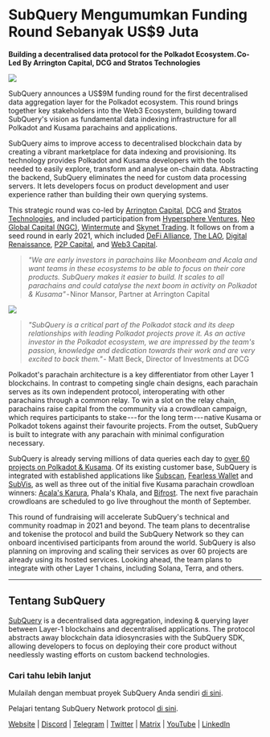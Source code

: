 # SubQuery Mengumumkan Funding Round Sebanyak US$9 Juta

**Building a decentralised data protocol for the Polkadot Ecosystem. Co-Led By Arrington Capital, DCG and Stratos Technologies**

![](https://cdn-images-1.medium.com/max/1600/0*PR4oqrB9Am03VseR)

SubQuery announces a US$9M funding round for the first decentralised data aggregation layer for the Polkadot ecosystem. This round brings together key stakeholders into the Web3 Ecosystem, building toward SubQuery's vision as fundamental data indexing infrastructure for all Polkadot and Kusama parachains and applications.

SubQuery aims to improve access to decentralised blockchain data by creating a vibrant marketplace for data indexing and provisioning. Its technology provides Polkadot and Kusama developers with the tools needed to easily explore, transform and analyse on-chain data. Abstracting the backend, SubQuery eliminates the need for custom data processing servers. It lets developers focus on product development and user experience rather than building their own querying systems.

This strategic round was co-led by [Arrington Capital](https://arringtonxrpcapital.com/), [DCG](https://dcg.co/) and [Stratos Technologies](https://www.stratoslp.com/), and included participation from [Hypersphere Ventures](https://hypersphere.ventures/), [Neo Global Capital (NGC)](http://ngc.fund/), [Wintermute](https://www.wintermute.com/) and [Skynet Trading](http://skynettrading.com/). It follows on from a seed round in early 2021, which included [DeFi Alliance](https://defialliance.co/), [The LAO](https://www.thelao.io/), [Digital Renaissance](https://drf.ee/), [P2P Capital](https://www.p2pcap.com/), and [Web3 Capital](https://web3.capital/).

> *"We are early investors in parachains like Moonbeam and Acala and want teams in these ecosystems to be able to focus on their core products. SubQuery makes it easier to build. It scales to all parachains and could catalyse the next boom in activity on Polkadot & Kusama"* - Ninor Mansor, Partner at Arrington Capital

![](https://cdn-images-1.medium.com/max/1600/1*j4VHuY_BgjkYv_bQ6_DmcQ.gif)

> *"SubQuery is a critical part of the Polkadot stack and its deep relationships with leading Polkadot projects prove it. As an active investor in the Polkadot ecosystem, we are impressed by the team's passion, knowledge and dedication towards their work and are very excited to back them."* - Matt Beck, Director of Investments at DCG

Polkadot's parachain architecture is a key differentiator from other Layer 1 blockchains. In contrast to competing single chain designs, each parachain serves as its own independent protocol, interoperating with other parachains through a common relay. To win a slot on the relay chain, parachains raise capital from the community via a crowdloan campaign, which requires participants to stake --- for the long term --- native Kusama or Polkadot tokens against their favourite projects. From the outset, SubQuery is built to integrate with any parachain with minimal configuration necessary.

SubQuery is already serving millions of data queries each day to [over 60 projects on Polkadot & Kusama](https://explorer.subquery.network/). Of its existing customer base, SubQuery is integrated with established applications like [Subscan](https://subquery.medium.com/subscans-multi-signature-tool-powered-by-subquery-926da3e4fc25), [Fearless Wallet](https://explorer.subquery.network/subquery/ef1rspb/fearless-wallet) and [SubVis](https://subquery.medium.com/explore-kusama-auctions-with-subvis-io-and-subquery-522351538d17), as well as three out of the initial five Kusama parachain crowdloan winners: [Acala's Karura](https://subquery.medium.com/karura-integrates-with-subquery-to-aggregate-and-serve-defi-data-to-kusama-builders-d34f0e722311), Phala's Khala, and [Bifrost](https://subquery.medium.com/bifrost-chooses-subquery-to-provide-the-data-for-their-new-dapp-c8005ee54f38). The next five parachain crowdloans are scheduled to go live throughout the month of September.

This round of fundraising will accelerate SubQuery's technical and community roadmap in 2021 and beyond. The team plans to decentralise and tokenise the protocol and build the SubQuery Network so they can onboard incentivised participants from around the world. SubQuery is also planning on improving and scaling their services as over 60 projects are already using its hosted services. Looking ahead, the team plans to integrate with other Layer 1 chains, including Solana, Terra, and others.

* * * * *

## Tentang SubQuery

[SubQuery](https://subquery.network) is a decentralised data aggregation, indexing & querying layer between Layer-1 blockchains and decentralised applications. The protocol abstracts away blockchain data idiosyncrasies with the SubQuery SDK, allowing developers to focus on deploying their core product without needlessly wasting efforts on custom backend technologies.

### Cari tahu lebih lanjut

Mulailah dengan membuat proyek SubQuery Anda sendiri [di sini](https://doc.subquery.network/).

Pelajari tentang SubQuery Network protocol [di sini](https://static.subquery.network/whitepaper.pdf).

[Website](https://subquery.network/) | [Discord](https://discord.com/invite/78zg8aBSMG) | [Telegram](https://t.me/subquerynetwork) | [Twitter](https://twitter.com/subquerynetwork) | [Matrix](https://matrix.to/#/#subquery:matrix.org) | [YouTube](https://www.youtube.com/channel/UCi1a6NUUjegcLHDFLr7CqLw) | [LinkedIn](https://www.linkedin.com/company/subquery)